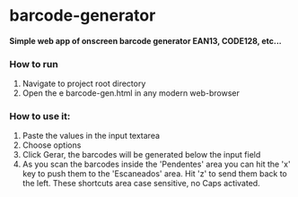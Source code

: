 # barcode-generator
<h4>Simple web app of onscreen barcode generator EAN13, CODE128, etc...</h4>

<h3>How to run</h3>
<ol>
	<li>Navigate to project root directory</li>	
	<li>Open the e barcode-gen.html in any modern web-browser</li>	
</ol>

<h3>How to use it:</h3>
<ol>
	<li>Paste the values in the input textarea</li>	
	<li>Choose options</li>
	<li>Click Gerar, the barcodes will be generated below the input field</li>
	<li>As you scan the barcodes inside the 'Pendentes' area you can hit the 'x' key to push
	them to the 'Escaneados' area. Hit 'z' to send them back to the left. These shortcuts area case sensitive, no Caps activated.</li>	
</ol>





